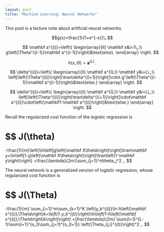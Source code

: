 ```yaml
---
layout: post
title: "Machine Learning: Neural Networks"
---
```


This post is a lecture note about artificial neural networks.

$$g(x)=\frac{1}{1+e^{-x}}\,.$$

$$
\mathbf a^{(i)}=\left\{
\begin{array}{ll}
\mathbf x&i=1\,,\\
g\left(\Theta^{(i-1)}\mathbf a^{(i-1)}\right)&\text{else}.
\end{array}
\right.
$$

$$h(x,\Theta)=\mathbf a^{(L)}\,.$$

$$
\delta^{(i)}=\left\{
\begin{array}{ll}
\mathbf a^{(L)}-\mathbf y&i=L\,,\\
\left[\left(\Theta^{(i)}\right)\tran\delta^{(i+1)}\right]\cdot g'\left(\Theta^{(i-1)}\mathbf a^{(i-1)}\right)&\text{else.}
\end{array}
\right.
$$

$$
\delta^{(i)}=\left\{
\begin{array}{ll}
\mathbf a^{(L)}-\mathbf y&i=L\,,\\
\left[\left(\Theta^{(i)}\right)\tran\delta^{(i+1)}\right]\cdot\mathbf a^{(i)}\cdot\left(\mathbf1-\mathbf a^{(i)}\right)&\text{else.}
\end{array}
\right.
$$

Recall the regularized cost function of the logistic regression is

$$
J(\theta)
=
-\frac{1}{m}\left\{\ln\left[g\left(\mathbf X\theta\right)\right]\tran\mathbf y+\ln\left[1-g\left(\mathbf X\theta\right)\right]\tran\left(1-\mathbf y\right)\right\}
+\frac{\lambda}{2m}\sum_{j=1}^n\theta_j^2
\,.
$$

The neural network is a generalized version of logistic regression, whose regularized cost function is

$$
J(\Theta)
=
-\frac{1}{m}
\sum_{i=1}^m\sum_{k=1}^K
\left\{y_k^{(i)}\ln h\left(\mathbf x^{(i)};\Theta\right)_k+\left(1-y_k^{(i)}\right)\ln\left[1-h\left(\mathbf x^{(i)};\Theta\right)_k\right]\right\}
+\frac{\lambda}{2m}
\sum_{l=1}^{L-1}\sum_{i=1}^{s_l}\sum_{j=1}^{s_{l+1}}
\left(\Theta_{j,i}^{(l)}\right)^2
\,.
$$
